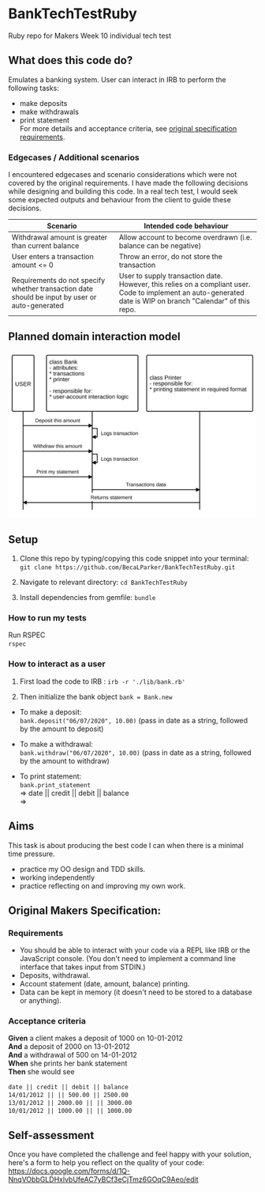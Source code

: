 # BankTechTestRuby
Ruby repo for Makers Week 10 individual tech test

## What does this code do?
Emulates a banking system. User can interact in IRB to perform the following tasks:
  - make deposits
  - make withdrawals
  - print statement    
For more details and acceptance criteria, see [original specification requirements](https://github.com/makersacademy/course/blob/main/individual_challenges/bank_tech_test.md).

### Edgecases / Additional scenarios  
I encountered edgecases and scenario considerations which were not covered by the original requirements. I have made the following decisions while designing and building this code. In a real tech test, I would seek some expected outputs and behaviour from the client to guide these decisions. 

Scenario | Intended code behaviour
---------|------------------------
Withdrawal amount is greater than current balance | Allow account to become overdrawn (i.e. balance can be negative)
User enters a transaction amount <= 0 | Throw an error, do not store the transaction
Requirements do not specify whether transaction date should be input by user or auto-generated | User to supply transaction date. However, this relies on a compliant user. Code to implement an auto-generated date is WIP on branch "Calendar" of this repo.


## Planned domain interaction model
![Domain Model for Bank Tech Test](./planning/domain_model.svg)


## Setup
1. Clone this repo by typing/copying this code snippet into your terminal:   
`git clone https://github.com/BecaLParker/BankTechTestRuby.git`

2. Navigate to relevant directory: 
 `cd BankTechTestRuby`
 
3. Install dependencies from gemfile:
`bundle`

### How to run my tests
Run RSPEC  
`rspec`


### How to interact as a user
1. First load the code to IRB : `irb -r './lib/bank.rb'`  
  
2. Then initialize the bank object `bank = Bank.new`

- To make a deposit:  
`bank.deposit("06/07/2020", 10.00)`  (pass in date as a string, followed by the amount to deposit) 


- To make a withdrawal:  
`bank.withdraw("06/07/2020", 10.00)`  (pass in date as a string, followed by the amount to withdraw)


- To print statement:  
`bank.print_statement`   
=> date || credit || debit || balance  
=> 

## Aims
This task is about producing the best code I can when there is a minimal time pressure.
 - practice my OO design and TDD skills.
 - working independently 
 - practice reflecting on and improving my own work.

## Original Makers Specification:

### Requirements

* You should be able to interact with your code via a REPL like IRB or the JavaScript console.  (You don't need to implement a command line interface that takes input from STDIN.)
* Deposits, withdrawal.
* Account statement (date, amount, balance) printing.
* Data can be kept in memory (it doesn't need to be stored to a database or anything).

### Acceptance criteria

**Given** a client makes a deposit of 1000 on 10-01-2012  
**And** a deposit of 2000 on 13-01-2012  
**And** a withdrawal of 500 on 14-01-2012  
**When** she prints her bank statement  
**Then** she would see

```
date || credit || debit || balance
14/01/2012 || || 500.00 || 2500.00
13/01/2012 || 2000.00 || || 3000.00
10/01/2012 || 1000.00 || || 1000.00
```

## Self-assessment

Once you have completed the challenge and feel happy with your solution, here's a form to help you reflect on the quality of your code: https://docs.google.com/forms/d/1Q-NnqVObbGLDHxlvbUfeAC7yBCf3eCjTmz6GOqC9Aeo/edit
